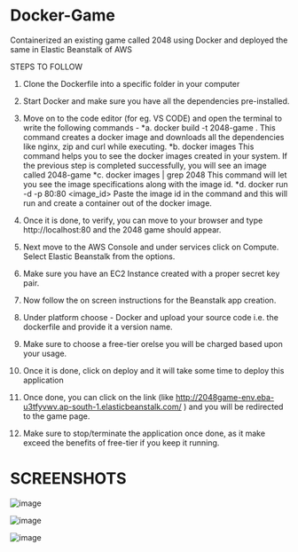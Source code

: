 # Docker-Game

Containerized an existing game called 2048 using Docker and deployed the same in Elastic Beanstalk of AWS

STEPS TO FOLLOW

1. Clone the Dockerfile into a specific folder in your computer
2. Start Docker and make sure you have all the dependencies pre-installed.
3. Move on to the code editor (for eg. VS CODE) and open the terminal to write the following commands -
     *a. docker build -t 2048-game .
         This command creates a docker image and downloads all the dependencies like nginx, zip and curl while executing.
     *b. docker images
         This command helps you to see the docker images created in your system. If the previous step is completed successfully, you will see an image called 2048-game
     *c. docker images | grep 2048
         This command will let you see the image specifications along with the image id.
     *d. docker run -d -p 80:80 <image_id>
         Paste the image id in the command and this will run and create a container out of the docker image.

4. Once it is done, to verify, you can move to your browser and type http://localhost:80 and the 2048 game should appear.
5. Next move to the AWS Console and under services click on Compute. Select Elastic Beanstalk from the options.
6. Make sure you have an EC2 Instance created with a proper secret key pair.
7. Now follow the on screen instructions for the Beanstalk app creation.
8. Under platform choose - Docker and upload your source code i.e. the dockerfile and provide it a version name.
9. Make sure to choose a free-tier orelse you will be charged based upon your usage.
10. Once it is done, click on deploy and it will take some time to deploy this application
11. Once done, you can click on the link (like http://2048game-env.eba-u3tfyvwv.ap-south-1.elasticbeanstalk.com/ ) and you will be redirected to the game page.
12. Make sure to stop/terminate the application once done, as it make exceed the benefits of free-tier if you keep it running.

# SCREENSHOTS

![image](https://github.com/the-neelguy/Docker-Game/assets/77458394/7413c4b9-aa3e-4593-a8fc-b31683ac6f93)

![image](https://github.com/the-neelguy/Docker-Game/assets/77458394/24b9d0b6-65e2-4e03-8dff-f29610a96718)

![image](https://github.com/the-neelguy/Docker-Game/assets/77458394/c608982d-3e77-46ce-a459-84c6427659a6)


